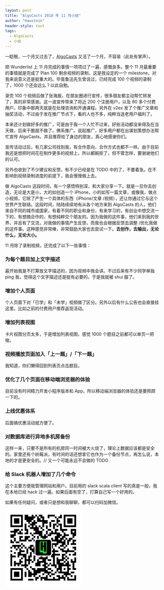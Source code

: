```yaml
---
layout: post
title: "AlgoCasts 2018 年 11 月小结"
author: "Hawstein"
header-style: text
tags:
  - AlgoCasts
  - 小结
---
```


一眨眼，一个月又过去了，[AlgoCasts](https://algocasts.io) 又活了一个月，不容易（此处有掌声）。

把 Wunderlist 上 11 月完成的事情一项项过了一遍，感慨良多。整个 11 月最重要的事情就是完成了 Plan 100 剩余视频的录制，这是我设定的一个 milestone，对我来说意义还是挺重大的。毕竟鲁迅先生曾说过，已经完成 100 个视频的录制了，1000 个还会远么？以此自勉。

录完 100 个视频后做了张海报，在朋友圈进行宣传，很多朋友都主动帮忙转发了，真的非常感谢。这一波宣传带来了将近 200 个注册用户，以及 80 多个付费用户。印象中那两天就是在处理咨询和开通课程。另外在 v2ex 发了个推广文章和抽奖活动，不过由于发在推广节点下，看的人也不多，纯粹当送老用户福利了。

本来还计划做好多的推广，可是由于我一个人忙不过来，好些活动都没来得及在当天做，后来干脆就不做了。佛系推广。说起推广，好多用户都在出谋划策想办法帮忙宣传 AlgoCasts，并且推荐给了身边的朋友，真心地感谢你们。

宣传活动过后，有几家公司找到我，有合作意向，合作方式也都不一样。由于目前我还是想把时间花在制作更多的视频上，所以都婉拒了，但不管怎样，要谢谢他们的认可。

另外也收到了不少建议和反馈，有不少已经是在 TODO 中的了，不要着急。在不影响到视频录制进度的前提下，我会慢慢做上去。

做 AlgoCasts 这段时间，有一个感悟特别深，和大家分享一下。就是一旦你去创造，无论是大是小，大的如创造一个 iPhone，小的如写一篇文章，或像我，做点小视频，它除了产生一个具体的东西（iPhone/文章 /视频），还让你通过它与这个世界产生联结。这段时间，陆陆续续地有从各个地方来到 AlgoCasts 的人，他们来自不同的城市或国家，有着不同的职业和身份，有来学习的，有创业中想交流一下的，有想搞合作的，有想纯粹交个朋友的。因为我做的这件事，他们来到我的世界，并且有了交流，对我做的事情产生反馈，而我也会根据反馈去调整 /优化我做的这件事。这种感觉非常棒，非常鼓励大家也去尝试一下。**去创作，去输出，无论什么，无论大小。**

11 月除了录制视频，还完成了以下一些事情：

### 为每个题目加上文字描述

最开始我是不打算放文字描述的，因为视频中我会讲。不过后来有不少同学单独 ping 我，觉得这个文字描述还是挺有必要的，于是我就被 shui 服了。

### 增加个人页面

个人页面下对「已学」和「未学」视频做了区分。另外以后有什么公告也会直接挂这里。比如之前的付费用户推荐返现活动。

### 增加列表视图

卡片视图分页太多，于是增加列表视图，感觉 1000 个题目之前都可以单页一把梭。

### 视频播放页面加入「上一题」/「下一题」

我知道，你们懒得回到列表页点击题目。

### 优化了几个页面在移动端浏览器的体验

目前没有时间精力开发小程序版本和 App，所以移动端浏览器的体验还是要照顾一下的。

### 上线优惠体系

后面搞优惠活动就方便了。

### 对数据库进行异地多机房备份

这样一来，只要不是所有的机房同一时间被大火烧了，理论上数据应该都是安全的。家里还有个树莓派，有时间的话还想拿它也作为一个备份节点，再怎么说，本地的才是更安全的。// 又一个可能永远不会做的 TODO

### 给 Slack 机器人增加了几个命令

这个主要方便我管理网站和用户。目前用的 slack scala client 写的真是一般，我在本地已经 hack 过一遍。如果后面有空了，打算自己写一个好用的。

如果有任何疑问，或者只是想和我聊聊，都可以扫码加微信。

<img width="250px" src="/img/2018/11/6/hawstein-studio-wechat.jpeg" />
